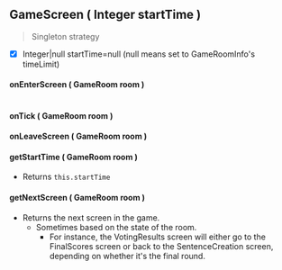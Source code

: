 ## GameScreen ( Integer startTime )

> Singleton strategy

* [X]  Integer|null startTime=null (null means set to GameRoomInfo's timeLimit)


#### onEnterScreen ( GameRoom room )

```

```


#### onTick ( GameRoom room )


#### onLeaveScreen ( GameRoom room )


#### getStartTime ( GameRoom room )

* Returns `this.startTime`


#### getNextScreen ( GameRoom room )

* Returns the next screen in the game.
	* Sometimes based on the state of the room.
		* For instance, the VotingResults screen will either go to the FinalScores screen or back to the SentenceCreation screen, depending on whether it's the final round.
